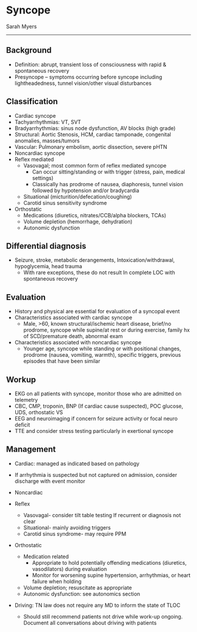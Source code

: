 # Syncope

Sarah Myers

---

## Background

- Definition: abrupt, transient loss of consciousness with rapid &
    spontaneous recovery  
- Presyncope – symptoms occurring before syncope including
    lightheadedness, tunnel vision/other visual disturbances

## Classification

- Cardiac syncope 
- Tachyarrhythmias: VT, SVT 
- Bradyarrhythmias: sinus node dysfunction, AV blocks (high grade) 
- Structural: Aortic Stenosis, HCM, cardiac tamponade, congenital
    anomalies, masses/tumors 
- Vascular: Pulmonary embolism, aortic dissection, severe pHTN 
- Noncardiac syncope
- Reflex mediated
    - Vasovagal; most common form of reflex mediated syncope
        - Can occur sitting/standing or with trigger (stress, pain,
            medical settings)
        - Classically has prodrome of nausea, diaphoresis, tunnel
            vision followed by hypotension and/or bradycardia
    - Situational (micturition/defecation/coughing)
    - Carotid sinus sensitivity syndrome
- Orthostatic
    - Medications (diuretics, nitrates/CCB/alpha blockers, TCAs)
    - Volume depletion (hemorrhage, dehydration)
    - Autonomic dysfunction

## Differential diagnosis

- Seizure, stroke, metabolic derangements, Intoxication/withdrawal,
    hypoglycemia, head trauma
    - With rare exceptions, these do not result In complete LOC with
        spontaneous recovery

## Evaluation

- History and physical are essential for evaluation of a syncopal
    event 
- Characteristics associated with cardiac syncope 
    - Male, \>60, known structural/ischemic heart disease, brief/no
        prodrome, syncope while supine/at rest or during exercise, family hx
        of SCD/premature death, abnormal exam 
- Characteristics associated with noncardiac syncope
    - Younger age, syncope while standing or with positional changes,
        prodrome (nausea, vomiting, warmth), specific triggers, previous
        episodes that have been similar  

## Workup

- EKG on all patients with syncope, monitor those who are admitted on
    telemetry
- CBC, CMP, troponin, BNP (If cardiac cause suspected), POC glucose,
    UDS, orthostatic VS
- EEG and neuroimaging if concern for seizure activity or focal neuro
    deficit  
- TTE and consider stress testing particularly in exertional syncope  

## Management

- Cardiac: managed as indicated based on pathology 
- If arrhythmia is suspected but not captured on admission, consider
    discharge with event monitor  

- Noncardiac
- Reflex
    - Vasovagal- consider tilt table testing If recurrent or diagnosis
        not clear
    - Situational- mainly avoiding triggers
    - Carotid sinus syndrome- may require PPM

- Orthostatic
    - Medication related
        - Appropriate to hold potentially offending medications
            (diuretics, vasodilators) during evaluation
        - Monitor for worsening supine hypertension, arrhythmias, or
            heart failure when holding
    - Volume depletion; resuscitate as appropriate
    - Autonomic dysfunction: see autonomics section

- Driving: TN law does not require any MD to inform the state of TLOC 
    - Should still recommend patients not drive while work-up ongoing.
        Document all conversations about driving with patients
